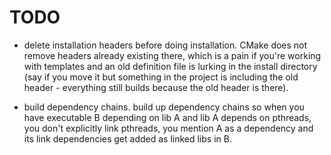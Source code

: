# TODO

- delete installation headers before doing installation. CMake does not remove headers already existing there, which is a pain if you're working with templates and an old definition file is lurking in the install directory (say if you move it but something in the project is including the old header - everything still builds because the old header is there).

- build dependency chains. build up dependency chains so when you have executable B depending on lib A and lib A depends on pthreads, you don't explicitly link pthreads, you mention A as a dependency and its link dependencies get added as linked libs in B. 
